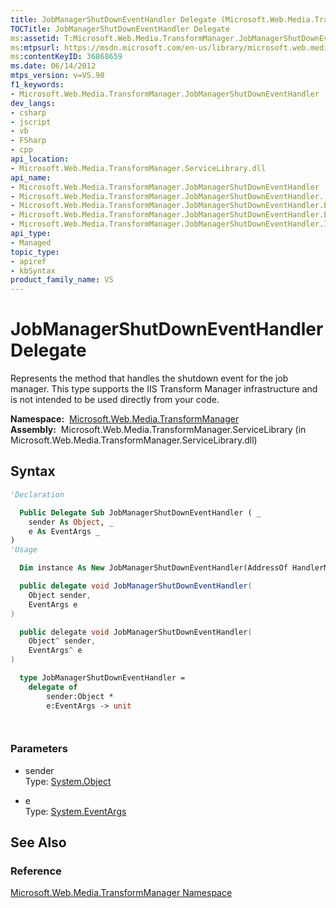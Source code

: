```yaml
---
title: JobManagerShutDownEventHandler Delegate (Microsoft.Web.Media.TransformManager)
TOCTitle: JobManagerShutDownEventHandler Delegate
ms:assetid: T:Microsoft.Web.Media.TransformManager.JobManagerShutDownEventHandler
ms:mtpsurl: https://msdn.microsoft.com/en-us/library/microsoft.web.media.transformmanager.jobmanagershutdowneventhandler(v=VS.90)
ms:contentKeyID: 36868659
ms.date: 06/14/2012
mtps_version: v=VS.90
f1_keywords:
- Microsoft.Web.Media.TransformManager.JobManagerShutDownEventHandler
dev_langs:
- csharp
- jscript
- vb
- FSharp
- cpp
api_location:
- Microsoft.Web.Media.TransformManager.ServiceLibrary.dll
api_name:
- Microsoft.Web.Media.TransformManager.JobManagerShutDownEventHandler
- Microsoft.Web.Media.TransformManager.JobManagerShutDownEventHandler..ctor
- Microsoft.Web.Media.TransformManager.JobManagerShutDownEventHandler.BeginInvoke
- Microsoft.Web.Media.TransformManager.JobManagerShutDownEventHandler.EndInvoke
- Microsoft.Web.Media.TransformManager.JobManagerShutDownEventHandler.Invoke
api_type:
- Managed
topic_type:
- apiref
- kbSyntax
product_family_name: VS
---
```


# JobManagerShutDownEventHandler Delegate

Represents the method that handles the shutdown event for the job manager. This type supports the IIS Transform Manager infrastructure and is not intended to be used directly from your code.

**Namespace:**  [Microsoft.Web.Media.TransformManager](microsoft-web-media-transformmanager-namespace.md)  
**Assembly:**  Microsoft.Web.Media.TransformManager.ServiceLibrary (in Microsoft.Web.Media.TransformManager.ServiceLibrary.dll)

## Syntax

```vb
'Declaration

  Public Delegate Sub JobManagerShutDownEventHandler ( _
    sender As Object, _
    e As EventArgs _
)
'Usage

  Dim instance As New JobManagerShutDownEventHandler(AddressOf HandlerMethod)
```

```csharp
  public delegate void JobManagerShutDownEventHandler(
    Object sender,
    EventArgs e
)
```

```cpp
  public delegate void JobManagerShutDownEventHandler(
    Object^ sender, 
    EventArgs^ e
)
```

``` fsharp
  type JobManagerShutDownEventHandler = 
    delegate of 
        sender:Object * 
        e:EventArgs -> unit
```

```jscript
  
```

### Parameters

  - sender  
    Type: [System.Object](https://msdn.microsoft.com/library/e5kfa45b)  

<!-- end list -->

  - e  
    Type: [System.EventArgs](https://msdn.microsoft.com/library/118wxtk3)  

## See Also

### Reference

[Microsoft.Web.Media.TransformManager Namespace](microsoft-web-media-transformmanager-namespace.md)

